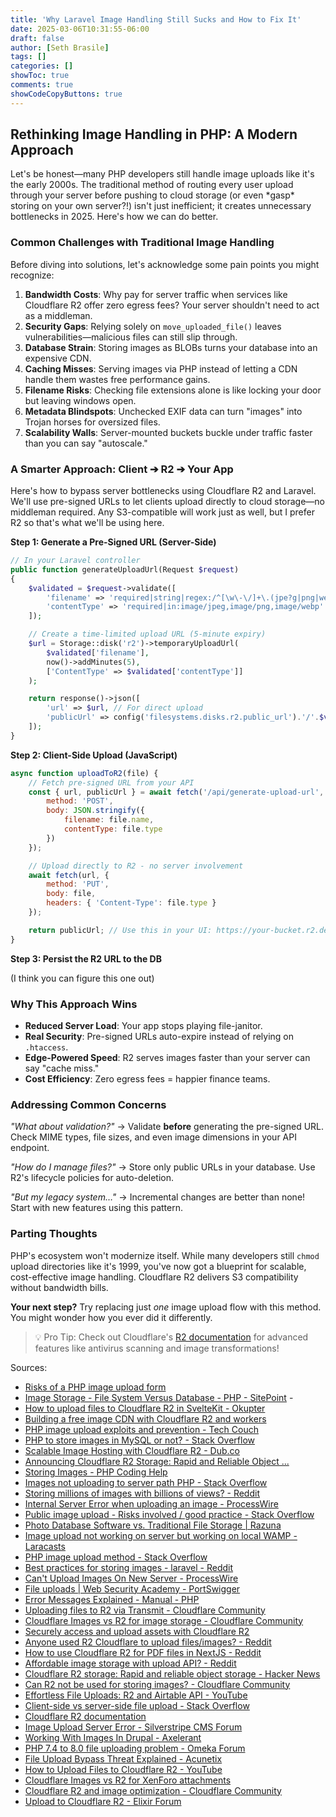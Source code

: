```yaml
---
title: 'Why Laravel Image Handling Still Sucks and How to Fix It'
date: 2025-03-06T10:31:55-06:00
draft: false
author: [Seth Brasile]
tags: []
categories: []
showToc: true
comments: true
showCodeCopyButtons: true
---
```


## Rethinking Image Handling in PHP: A Modern Approach

Let's be honest—many PHP developers still handle image uploads like it's the early 2000s. The traditional method of routing every user upload through your server before pushing to cloud storage (or even \*gasp\* storing on your own server?!) isn't just inefficient; it creates unnecessary bottlenecks in 2025. Here's how we can do better.

### Common Challenges with Traditional Image Handling

Before diving into solutions, let's acknowledge some pain points you might recognize:

1. **Bandwidth Costs**: Why pay for server traffic when services like Cloudflare R2 offer zero egress fees? Your server shouldn't need to act as a middleman.
2. **Security Gaps**: Relying solely on `move_uploaded_file()` leaves vulnerabilities—malicious files can still slip through.
3. **Database Strain**: Storing images as BLOBs turns your database into an expensive CDN.
4. **Caching Misses**: Serving images via PHP instead of letting a CDN handle them wastes free performance gains.
5. **Filename Risks**: Checking file extensions alone is like locking your door but leaving windows open.
6. **Metadata Blindspots**: Unchecked EXIF data can turn "images" into Trojan horses for oversized files.
7. **Scalability Walls**: Server-mounted buckets buckle under traffic faster than you can say "autoscale."

### A Smarter Approach: Client ➔ R2 ➔ Your App

Here's how to bypass server bottlenecks using Cloudflare R2 and Laravel. We'll use pre-signed URLs to let clients upload directly to cloud storage—no middleman required.
Any S3-compatible will work just as well, but I prefer R2 so that's what we'll be using here.

**Step 1: Generate a Pre-Signed URL (Server-Side)**
```php
// In your Laravel controller
public function generateUploadUrl(Request $request)
{
    $validated = $request->validate([
        'filename' => 'required|string|regex:/^[\w\-\/]+\.(jpe?g|png|webp)$/',
        'contentType' => 'required|in:image/jpeg,image/png,image/webp'
    ]);

    // Create a time-limited upload URL (5-minute expiry)
    $url = Storage::disk('r2')->temporaryUploadUrl(
        $validated['filename'],
        now()->addMinutes(5),
        ['ContentType' => $validated['contentType']]
    );

    return response()->json([
        'url' => $url, // For direct upload
        'publicUrl' => config('filesystems.disks.r2.public_url').'/'.$validated['filename'] // For DB storage
    ]);
}
```

**Step 2: Client-Side Upload (JavaScript)**
```javascript
async function uploadToR2(file) {
    // Fetch pre-signed URL from your API
    const { url, publicUrl } = await fetch('/api/generate-upload-url', {
        method: 'POST',
        body: JSON.stringify({
            filename: file.name,
            contentType: file.type
        })
    });

    // Upload directly to R2 - no server involvement
    await fetch(url, {
        method: 'PUT',
        body: file,
        headers: { 'Content-Type': file.type }
    });

    return publicUrl; // Use this in your UI: https://your-bucket.r2.dev/user_uploads/cat.jpg
}
```

**Step 3: Persist the R2 URL to the DB**

(I think you can figure this one out)

### Why This Approach Wins

- **Reduced Server Load**: Your app stops playing file-janitor.
- **Real Security**: Pre-signed URLs auto-expire instead of relying on `.htaccess`.
- **Edge-Powered Speed**: R2 serves images faster than your server can say "cache miss."
- **Cost Efficiency**: Zero egress fees = happier finance teams.

### Addressing Common Concerns

*"What about validation?"* → Validate **before** generating the pre-signed URL. Check MIME types, file sizes, and even image dimensions in your API endpoint.

*"How do I manage files?"* → Store only public URLs in your database. Use R2's lifecycle policies for auto-deletion.

*"But my legacy system…"* → Incremental changes are better than none! Start with new features using this pattern.

### Parting Thoughts

PHP's ecosystem won't modernize itself. While many developers still `chmod` upload directories like it's 1999, you've now got a blueprint for scalable,
cost-effective image handling. Cloudflare R2 delivers S3 compatibility without bandwidth bills.

**Your next step?** Try replacing just *one* image upload flow with this method. You might wonder how you ever did it differently.

> 💡 Pro Tip: Check out Cloudflare's [R2 documentation](https://developers.cloudflare.com/r2) for advanced features like antivirus scanning and image transformations!

Sources:

- [Risks of a PHP image upload form](https://security.stackexchange.com/questions/32852/risks-of-a-php-image-upload-form)
- [Image Storage - File System Versus Database - PHP - SitePoint](https://www.sitepoint.com/community/t/image-storage-file-system-versus-database/109051) -
- [How to upload files to Cloudflare R2 in SvelteKit - Okupter](https://www.okupter.com/blog/upload-files-cloudflare-r2-in-sveltekit)
- [Building a free image CDN with Cloudflare R2 and workers](https://transloadit.com/devtips/creating-a-free-image-cdn-with-cloudflare-r2/)
- [PHP image upload exploits and prevention - Tech Couch](https://tech-couch.com/post/php-image-upload-exploits-and-prevention)
- [PHP to store images in MySQL or not? - Stack Overflow](https://stackoverflow.com/questions/527801/php-to-store-images-in-mysql-or-not)
- [Scalable Image Hosting with Cloudflare R2 - Dub.co](https://dub.co/blog/image-hosting-r2)
- [Announcing Cloudflare R2 Storage: Rapid and Reliable Object ...](https://blog.cloudflare.com/introducing-r2-object-storage/)
- [Storing Images - PHP Coding Help](https://forums.phpfreaks.com/topic/318300-storing-images/)
- [Images not uploading to server path PHP - Stack Overflow](https://stackoverflow.com/questions/46652202/images-not-uploading-to-server-path-php)
- [Storing millions of images with billions of views? - Reddit](https://www.reddit.com/r/PHP/comments/73xst5/storing_millions_of_images_with_billions_of_views/)
- [Internal Server Error when uploading an image - ProcessWire](https://processwire.com/talk/topic/14489-internal-server-error-when-uploading-an-image/)
- [Public image upload - Risks involved / good practice - Stack Overflow](https://stackoverflow.com/questions/4178226/public-image-upload-risks-involved-good-practice)
- [Photo Database Software vs. Traditional File Storage | Razuna](https://razuna.com/blog/photo-software-vs-file-storage/)
- [Image upload not working on server but working on local WAMP - Laracasts](https://laracasts.com/discuss/channels/servers/image-upload-not-working-on-server-but-working-on-local-wamp-server)
- [PHP image upload method - Stack Overflow](https://stackoverflow.com/questions/5028889/php-image-upload-method/5029003)
- [Best practices for storing images - laravel - Reddit](https://www.reddit.com/r/laravel/comments/uu89ea/best_practices_for_storing_images/)
- [Can't Upload Images On New Server - ProcessWire](https://processwire.com/talk/topic/25099-solved-cant-upload-images-on-new-server/)
- [File uploads | Web Security Academy - PortSwigger](https://portswigger.net/web-security/file-upload)
- [Error Messages Explained - Manual - PHP](https://www.php.net/manual/en/features.file-upload.errors.php)
- [Uploading files to R2 via Transmit - Cloudflare Community](https://community.cloudflare.com/t/uploading-files-to-r2-via-transmit-or-similar-desktop-client/393560)
- [Cloudflare Images vs R2 for image storage - Cloudflare Community](https://community.cloudflare.com/t/storing-images-should-i-use-cloudflare-images-or-the-r2-product/557815)
- [Securely access and upload assets with Cloudflare R2](https://developers.cloudflare.com/workers/tutorials/upload-assets-with-r2/)
- [Anyone used R2 Cloudflare to upload files/images? - Reddit](https://www.reddit.com/r/node/comments/1i9rg69/anyone_used_r2_cloudflare_to_upload_filesimages/)
- [How to use Cloudflare R2 for PDF files in NextJS - Reddit](https://www.reddit.com/r/nextjs/comments/146jkiy/how_to_use_cloudflare_r2_for_uploading/)
- [Affordable image storage with upload API? - Reddit](https://www.reddit.com/r/webdev/comments/1ge5kxa/advise_an_affordable_image_storage_with_upload_api/)
- [Cloudflare R2 storage: Rapid and reliable object storage - Hacker News](https://news.ycombinator.com/item?id=28682237)
- [Can R2 not be used for storing images? - Cloudflare Community](https://community.cloudflare.com/t/can-r2-not-be-used-for-storing-images/498905)
- [Effortless File Uploads: R2 and Airtable API - YouTube](https://www.youtube.com/watch?v=hpsypSEzpmM)
- [Client-side vs server-side file upload - Stack Overflow](https://stackoverflow.com/questions/48698866/which-approach-is-better-upload-a-file-from-client-side-or-from-server-side)
- [Cloudflare R2 documentation](https://developers.cloudflare.com/r2/)
- [Image Upload Server Error - Silverstripe CMS Forum](https://forum.silverstripe.org/t/image-upload-server-error/1444)
- [Working With Images In Drupal - Axelerant](https://www.axelerant.com/blog/images-in-drupal)
- [PHP 7.4 to 8.0 file uploading problem - Omeka Forum](https://forum.omeka.org/t/switching-from-php74-to-8-0-causes-file-uploading-problem/16451)
- [File Upload Bypass Threat Explained - Acunetix](https://www.acunetix.com/websitesecurity/upload-forms-threat/)
- [How to Upload Files to Cloudflare R2 - YouTube](https://www.youtube.com/watch?v=R-rTiIC6p3o)
- [Cloudflare Images vs R2 for XenForo attachments](https://xenforo.com/community/threads/cloudflare-images-vs-cloudflare-r2-for-storing-serving-images-and-attachments.214283/)
- [Cloudflare R2 and image optimization - Cloudflare Community](https://community.cloudflare.com/t/cloudflare-r2-and-image-optimization-size-format/665575)
- [Upload to Cloudflare R2 - Elixir Forum](https://elixirforum.com/t/heres-how-to-upload-to-cloudflare-r2-tweaks-from-original-s3-implementation-code/58686)
